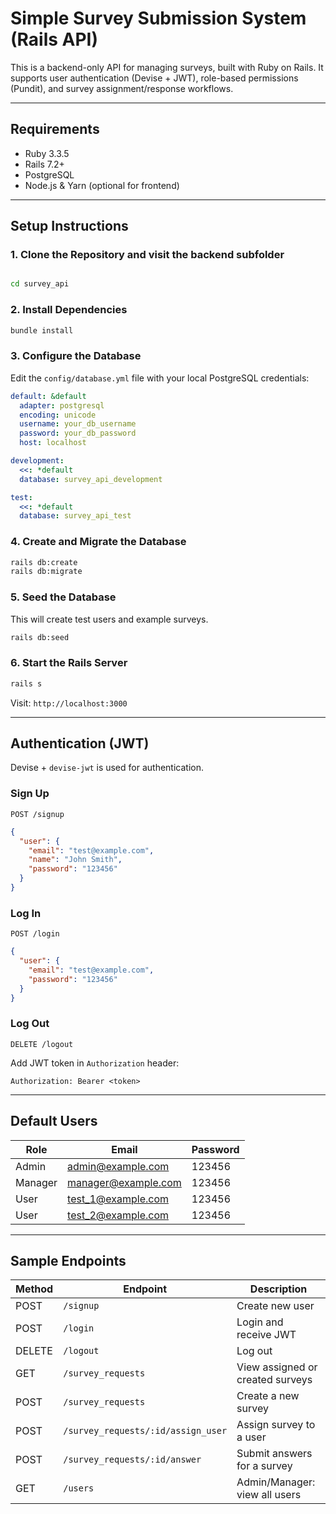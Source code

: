 # Simple Survey Submission System (Rails API)

This is a backend-only API for managing surveys, built with Ruby on Rails. It supports user authentication (Devise + JWT), role-based permissions (Pundit), and survey assignment/response workflows.

---

## Requirements

- Ruby 3.3.5
- Rails 7.2+
- PostgreSQL
- Node.js & Yarn (optional for frontend)

---

## Setup Instructions

### 1. Clone the Repository and visit the backend subfolder

```bash

cd survey_api
```

### 2. Install Dependencies

```bash
bundle install
```

### 3. Configure the Database

Edit the `config/database.yml` file with your local PostgreSQL credentials:

```yml
default: &default
  adapter: postgresql
  encoding: unicode
  username: your_db_username
  password: your_db_password
  host: localhost

development:
  <<: *default
  database: survey_api_development

test:
  <<: *default
  database: survey_api_test
```

### 4. Create and Migrate the Database

```bash
rails db:create
rails db:migrate
```

### 5. Seed the Database

This will create test users and example surveys.

```bash
rails db:seed
```

### 6. Start the Rails Server

```bash
rails s
```

Visit: `http://localhost:3000`

---

## Authentication (JWT)

Devise + `devise-jwt` is used for authentication.

### Sign Up

```http
POST /signup
```

```json
{
  "user": {
    "email": "test@example.com",
    "name": "John Smith",
    "password": "123456"
  }
}
```

### Log In

```http
POST /login
```

```json
{
  "user": {
    "email": "test@example.com",
    "password": "123456"
  }
}
```

### Log Out

```http
DELETE /logout
```

Add JWT token in `Authorization` header:

```
Authorization: Bearer <token>
```

---

## Default Users

| Role    | Email               | Password |
| ------- | ------------------- | -------- |
| Admin   | admin@example.com   | 123456   |
| Manager | manager@example.com | 123456   |
| User    | test_1@example.com  | 123456   |
| User    | test_2@example.com  | 123456   |

---

## Sample Endpoints

| Method | Endpoint                           | Description                      |
| ------ | ---------------------------------- | -------------------------------- |
| POST   | `/signup`                          | Create new user                  |
| POST   | `/login`                           | Login and receive JWT            |
| DELETE | `/logout`                          | Log out                          |
| GET    | `/survey_requests`                 | View assigned or created surveys |
| POST   | `/survey_requests`                 | Create a new survey              |
| POST   | `/survey_requests/:id/assign_user` | Assign survey to a user          |
| POST   | `/survey_requests/:id/answer`      | Submit answers for a survey      |
| GET    | `/users`                           | Admin/Manager: view all users    |

